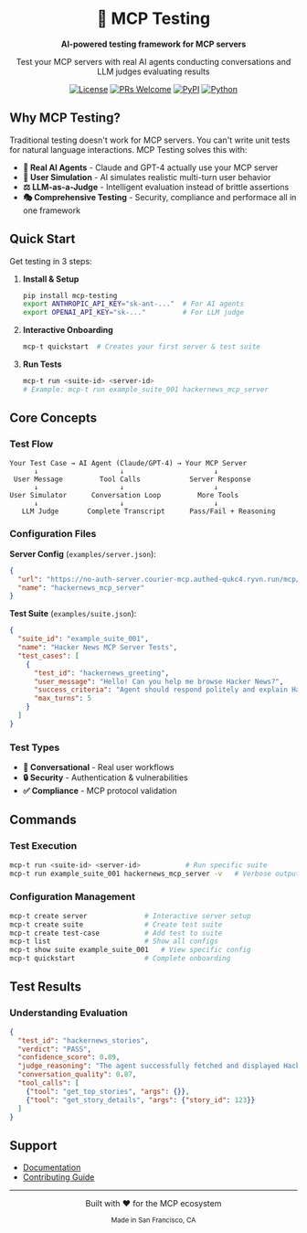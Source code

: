 <div align="center">
  <h1>🧪 MCP Testing</h1>
  <p><strong>AI-powered testing framework for MCP servers</strong></p>
  <p>Test your MCP servers with real AI agents conducting conversations and LLM judges evaluating results</p>
</div>

<div align="center">
  <a href="LICENSE"><img src="https://img.shields.io/badge/license-Apache%202.0-blue.svg" alt="License"></a>
  <a href="https://github.com/golf-mcp/golf-testing/pulls"><img src="https://img.shields.io/badge/PRs-welcome-brightgreen.svg" alt="PRs Welcome"></a>
  <a href="https://pypi.org/project/mcp-testing/"><img src="https://img.shields.io/pypi/v/mcp-testing" alt="PyPI"></a>
  <a href="#"><img src="https://img.shields.io/badge/python-3.12+-blue.svg" alt="Python"></a>
</div>

## Why MCP Testing?

Traditional testing doesn't work for MCP servers. You can't write unit tests for natural language interactions. MCP Testing solves this with:

- **🤖 Real AI Agents** - Claude and GPT-4 actually use your MCP server
- **👤 User Simulation** - AI simulates realistic multi-turn user behavior  
- **⚖️ LLM-as-a-Judge** - Intelligent evaluation instead of brittle assertions
- **🎭 Comprehensive Testing** - Security, compliance and performace all in one framework


## Quick Start

Get testing in 3 steps:

1. **Install & Setup**
   ```bash
   pip install mcp-testing
   export ANTHROPIC_API_KEY="sk-ant-..."  # For AI agents
   export OPENAI_API_KEY="sk-..."         # For LLM judge
   ```

2. **Interactive Onboarding**
   ```bash
   mcp-t quickstart  # Creates your first server & test suite
   ```

3. **Run Tests**
   ```bash
   mcp-t run <suite-id> <server-id>
   # Example: mcp-t run example_suite_001 hackernews_mcp_server
   ```

## Core Concepts

### Test Flow
```
Your Test Case → AI Agent (Claude/GPT-4) → Your MCP Server
      ↓                    ↓                      ↓
 User Message         Tool Calls            Server Response
      ↓                    ↓                      ↓
User Simulator      Conversation Loop         More Tools
      ↓                    ↓                      ↓
   LLM Judge       Complete Transcript      Pass/Fail + Reasoning
```

### Configuration Files

**Server Config** (`examples/server.json`):
```json
{
  "url": "https://no-auth-server.courier-mcp.authed-qukc4.ryvn.run/mcp/",
  "name": "hackernews_mcp_server"
}
```

**Test Suite** (`examples/suite.json`):
```json
{
  "suite_id": "example_suite_001",
  "name": "Hacker News MCP Server Tests",
  "test_cases": [
    {
      "test_id": "hackernews_greeting",
      "user_message": "Hello! Can you help me browse Hacker News?",
      "success_criteria": "Agent should respond politely and explain Hacker News capabilities",
      "max_turns": 5
    }
  ]
}
```

### Test Types
- **💬 Conversational** - Real user workflows
- **🔒 Security** - Authentication & vulnerabilities  
- **✅ Compliance** - MCP protocol validation

## Commands

### Test Execution
```bash
mcp-t run <suite-id> <server-id>           # Run specific suite
mcp-t run example_suite_001 hackernews_mcp_server -v   # Verbose output
```

### Configuration Management  
```bash
mcp-t create server              # Interactive server setup
mcp-t create suite               # Create test suite
mcp-t create test-case           # Add test to suite
mcp-t list                       # Show all configs
mcp-t show suite example_suite_001   # View specific config
mcp-t quickstart                 # Complete onboarding
```

## Test Results

### Understanding Evaluation
```json
{
  "test_id": "hackernews_stories",
  "verdict": "PASS",
  "confidence_score": 0.89,
  "judge_reasoning": "The agent successfully fetched and displayed Hacker News stories. Good use of available tools and clear presentation of results.",
  "conversation_quality": 0.87,
  "tool_calls": [
    {"tool": "get_top_stories", "args": {}},
    {"tool": "get_story_details", "args": {"story_id": 123}}
  ]
}
```

## Support

- [Documentation](https://docs.golf.dev)
- [Contributing Guide](CONTRIBUTING.md)

---

<div align="center">
  <p>Built with ❤️ for the MCP ecosystem</p>
  <p><sub>Made in San Francisco, CA</sub></p>
</div>